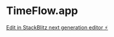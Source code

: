 # TimeFlow.app

[Edit in StackBlitz next generation editor ⚡️](https://stackblitz.com/~/github.com/mastertonyxu/TimeFlow.app)